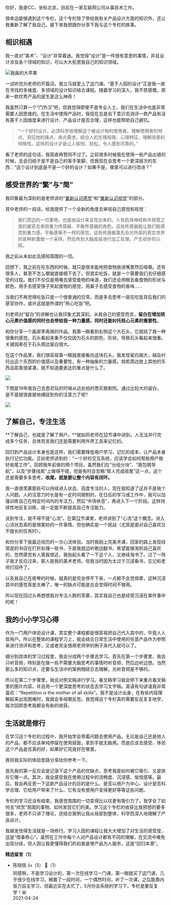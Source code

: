 你好，我是CC，坐标北京，目前在一家互联网公司从事技术工作。

很幸运能够遇到这个专栏，这个专栏除了带给我有关产品设计方面的知识外，还让我重新了解了我自己。接下来我想跟你分享下我与这个专栏的故事。

## 相识相遇

我一直对“美术”、“设计”非常着迷。我觉得“设计”是一件很有意思的事情，并且设计涉及各个领域的知识，可以大大拓宽我自己的知识领域。

![](https://static001.geekbang.org/resource/image/4e/53/4e15573d50fceb7f1d1ca5ab86c9e653.png?wh=765%2A646 "我画的大苹果")

一试听完刘老师的开篇词，我立马就爱上了这门课。“基于人因的设计”正是我一直在寻找的多维度、多领域的设计知识结合课程。随着学习的深入，我不禁感慨，原来一款优秀产品的诞生是这么神奇！

我虽然只算一个“门外汉”吧，但我觉得即使不是专业人士，我们在生活中也是非常需要人因思维的。在生活中使用产品时，我现在总是会下意识去测评一款产品有没有基于人因维度来进行设计、产品设计是否合理，这样也能帮助自己避坑。

> “一个好的设计，必须科学地理解这个被设计物的使用者。理解使用者的特点，洞见他的痛点、痒点需求，结合人的生理局限、心理特征，理解场景的特殊性。这样的设计才是让人愉悦、轻松，令人感到可靠的。”

看了老师的这句话，我简直再赞同不过了。之前很多时候我在使用一些产品出错的时候，总会归结于是不是自己的笨手笨脚，但我现在会思考一个更深层次的东西：“这个设计到底是不是一个好的设计？如果不是，哪里可以进行改进？”

## 感受世界的“繁”与“简”

我印象最为深刻的是老师讲的“[重新认识感觉](https://time.geekbang.org/column/article/345556)”和“[重新认识视觉](https://time.geekbang.org/column/article/346347)”的部分。

其中老师的一段话，给我提供了一个全新的角度去审视自己感觉和视觉：

> 我们周边的一切事物，也是由设计来呈现出来的。人有肌体神经和半规管之类的器官去承担重力传感器、平衡传感器的角色，这些传感器能让我们能感觉到重力感、平衡感等不一样的感觉。这些传感器事先会对外部的真实世界的各种刺激做一个采样，然后传到大脑皮层进行加工处理，产生初步的认知。

我之前从未如此去感知周围的一切。

回想下，我之前在吃东西的时候，就只是很本能地把食物放进嘴里然后咀嚼。还有很多人，甚至不怎么嚼就直接咽下去了。但其实吃饭，就是一个需要我们去仔细感受的过程。我们不仅仅是用嘴去感受食物的味道，我们还会用眼去看食物的形状与颜色，用手去感受筷子夹起食物的感觉，用鼻子去感受食物的香味……

当我们不再觉得吃饭只是一个很普通的日常，而是多去思考一层在吃饭背后我们的感官协作，或许这就是所谓的“用心吃饭”吧。

刘老师对“留白”的讲解也让我印象尤其深刻。从我自己的感受而言，**留白在增加核心元素价值感的同时也会带给我一种力量感，同时还能衬托核心元素的重要性**。

和你分享一个画家李禹焕的作品。我第一眼看到右侧这个大石头，它就给了我一种很重的感觉。石头看起来重不仅仅因为石头的颜色、形状，导致石头看起来很重。关键因素在于石头周边留白很大。

在这个作品里，我们很容易第一眼就直接看向这块石头。我发现留白越大，越会衬托出这个东西的价值感以及重要性，有一种抽象的力量感。倘若周边放上其他的东西且距离很紧凑，就不知道要表达的重点是什么了。

![](https://static001.geekbang.org/resource/image/01/7b/018ff92473a81a22378f563442b2347b.png?wh=644%2A300)

下图是19年我自己去悉尼玩的时候从远处拍的悉尼歌剧院。通过比较大的留白，是不是就很直接地捕捉到你的注意力了呢?

![](https://static001.geekbang.org/resource/image/c2/e3/c201ded3b64df1536437f0f593ae87e3.png?wh=649%2A813)

## 了解自己，专注生活

**了解自己，也就是了解了用户。**就如同老师在[10](https://time.geekbang.org/column/article/350939)节课中讲到，人无法并行完成多个任务，总体而言我们还是需要利用外界工具来记忆的。

回归到产品设计本身也是这样，我们需要降低用户学习、记忆的成本，让产品本身执行记忆功能。正如老师讲到的：“一个好的交互系统，应该学会如何帮助用户做好收尾工作”。回顾我年前做的两个项目，虽然我们在“分组分块”、“面包屑导航”，以及“步骤线索”上做得不错，但是有时会忽略“帮人完成收尾”这一点，这个还是需要多多思考。**收尾，就是要让整个内容有闭环。**

我一直很羡慕那些可以持续进入状态、高度专注的人，现在我知道了这并不是我个人问题。人的注意力时长是有一定时间限制的，在日后的学习或工作中，我可以加强训练自己在特定时间内的专注力，然后“中场休息”，再进入下一个阶段。这样持续性地反复训练，就一定能不断提高自己专注能力。

说到专注，就不得不提“心流”。在第[12](https://time.geekbang.org/column/article/352609)节课里，老师讲到了“心流”这个概念。进入心流状态真的是很美妙的一件事情，但也确实是一个挑战（尤其是面对自己喜欢又不擅长的任务时）。

和你分享下我最近经历的一次心流体验。当时我刚上完美术课，回家的路上发现经常逛的书店在打折处理一些书，于是我就边听歌边翻书，希望能够淘到自己喜欢的。忽然感觉有人离我很近，我抬起头看了一下这个人，又继续淘书了。过了一阵子我才反应过来，那人是我的美术老师。但我当时因为太过于沉浸看书，忘记和老师打招呼了。

以及我自己在练琴的时候，就真的是完全停不下来，一点都不会觉得累，这种沉浸其中的感觉真是太棒了，唯一的缺点可能是总会觉得时间不够用。

所以现在回过头再想想我对专注人群的羡慕，其实我自己也是经常沉浸在某件事中的呢！

## 我的小小学习心得

作为一门用户体验设计课，其实整个课程都是很容易把自己代入其中的，毕竟人人皆用户。所以在整体的课程学习上，我会结合日常生活中使用的任意产品作为参照来进行测评和思考，又或者完全借用老师举的例子来代入就可以了。

细分到具体的学习过程里，我会分成两个步骤去学习。首先在第一个步骤里，我会只听音频，特别是在做一些不需要大脑思考的事情时听音频，然后边听边想。当然那么多的知识点，还要与生活中的案例相结合去理解，光听音频是不够的。

所以在第二个步骤里，我会对照文稿进行学习。看文稿学习我会停下来重点看文稿里的图片内容，并且用一个更深度思考的状态去学习文字稿。英语有句谚语我非常喜欢：“Repetition is the mother of all skills”。我不是设计出身，在有些内容理解起来出现困难时，我就会多咀嚼反思。我觉得这个专栏真的需要反反复复地学，每次回顾思考我都会有新的收获。

## 生活就是修行

在学习这个专栏的过程中，我开始学会带着问题去使用产品。无论是自己还是他人的产品，都不应该单纯停留在使用层面，拿到手就无脑用。而是应该去感受、体验这个产品是否真的好，如果好它究竟好在哪里。

我将我实际的体验思路分享给你参考一下。

首先我的第一反应会是记录下这个产品的优缺点，思考我是如何被它吸引、又是排斥它哪一点。其次，我会感受我在使用过程中的流畅度、沉浸感、愉悦感等。最后，我会再反思一下这款产品设计的目的是什么、是否以用户为中心、设计是否科学合理、它给用户带来了什么、它有没有使用户变得更好等等这些问题。

专栏的学习还没有结束，我感觉周围的一切变得比以往更有吸引力了。我学会了如何去“欣赏”周围的事物、如何发现它们的美。学习这个专栏的收获比我预想的要多很多，老师不只讲了理论，还结合案例让我从局部到整体，科学而深入地理解了产品设计。

我越发觉得生活就是一场修行。学习人因的课程让我大大增加了对生活的感受度，这是“借事修心”。虽然在工作中每个人对产品设计都有不同的理解，在交流中难免出现分歧，但人因让我更懂得我们的初衷是使产品为人服务，这是“回归本源”。
<div><strong>精选留言（1）</strong></div><ul>
<li><span>陈晓晓</span> 👍（5） 💬（1）<div>同感啊，不是学习设计的，第一次在线学习一门课，第一眼就买了这门课，几乎很少在线学习，搁置了一段时间，一个偶然时间，听了一次课，之后能靠内驱力自主学习，但最近实在太忙了，5月份会系统的学习下，专栏是要反复学！😆</div>2021-04-24</li><br/>
</ul>